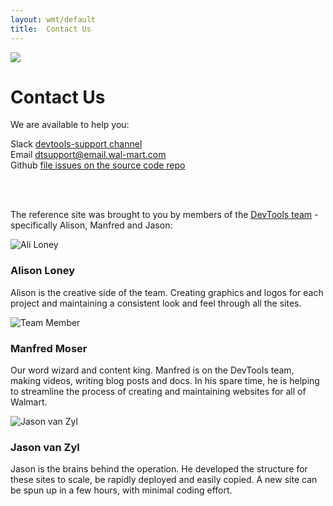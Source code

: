 ```yaml
---
layout: wmt/default
title:  Contact Us
---
```


<div class="row blog-page">
  <div class="col-md-2"><img src="/assets/wmt/img/icons/internal/icon-contact.png" class="img-responsive"/></div>
  <div class="col-md-10">
  <h1>Contact Us</h1>
  <p>We are available to help you:</p>

<i class="fa fa-slack"></i> Slack <a href="https://walmartlabs.slack.com/messages/devtools-support/details/">devtools-support channel</a><br />
<i class="fa fa-envelope"></i> Email <a href="mailto:dtsupport@email.wal-mart.com">dtsupport@email.wal-mart.com</a><br />
<i class="fa fa-github"></i> Github <a href="https://gecgithub01.walmart.com/devtools/reference-site/issues">file issues on the source code repo</a><br />
  </div>
</div>

<br/><br/>

The reference site was brought to you by members of the
[DevTools team](http://devtools.walmart.com) - specifically Alison, Manfred and
Jason:

<!-- Team Members -->
<div class="row margin-bottom-50">
  <div class="col-md-2">
    <img src="/assets/img/team/ali.png" alt="Ali Loney" class="img-responsive" />
  </div>
  <div class="col-md-4">
    <div class="headline">
      <h3>Alison Loney</h3>
    </div>
    <p>

Alison is the creative side of the team. Creating graphics and logos for each
project and maintaining a consistent look and feel through all the sites.

</p>
  </div>

  <div class="col-md-2">
    <img src="/assets/img/team/manfred-moser.png" alt="Team Member" class="img-responsive" />
  </div>
  <div class="col-md-4">
    <div class="headline">
      <h3>Manfred Moser</h3>
    </div>
    <p>

Our word wizard and content king. Manfred is on the DevTools team, making
videos, writing blog posts and docs. In his spare time, he is helping to
streamline the process of creating and maintaining websites for all of Walmart.

</p>
  </div>

</div><!-- END Row 1 -->

<div class="row margin-bottom-50">
  <div class="col-md-2">
    <img src="/assets/img/team/jvz.png" alt="Jason van Zyl" class="img-responsive" />
  </div>
  <div class="col-md-4">
    <div class="headline">
      <h3>Jason van Zyl</h3>
    </div>
    <p>

Jason is the brains behind the operation. He developed the structure for these
sites to scale, be rapidly deployed and easily copied. A new site can be spun up
in a few hours, with minimal coding effort.

</p>
  </div>
</div><!-- END Row 2 -->

